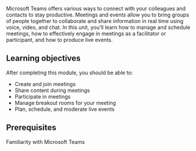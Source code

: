 Microsoft Teams offers various ways to connect with your colleagues and contacts to stay productive. Meetings and events allow you to bring groups of people together to collaborate and share information in real time using voice, video, and chat. In this unit, you'll learn how to manage and schedule meetings, how to effectively engage in meetings as a facilitator or participant, and how to produce live events.

## Learning objectives 

After completing this module, you should be able to:

* Create and join meetings
* Share content during meetings
* Participate in meetings
* Manage breakout rooms for your meeting
* Plan, schedule, and moderate live events

## Prerequisites

Familiarity with Microsoft Teams
